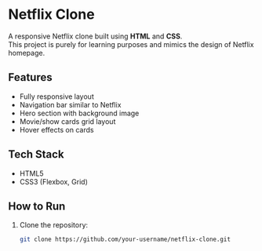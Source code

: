# Netflix Clone

A responsive Netflix clone built using **HTML** and **CSS**.  
This project is purely for learning purposes and mimics the design of Netflix homepage.

## Features
- Fully responsive layout
- Navigation bar similar to Netflix
- Hero section with background image
- Movie/show cards grid layout
- Hover effects on cards

## Tech Stack
- HTML5
- CSS3 (Flexbox, Grid)

## How to Run
1. Clone the repository:
   ```bash
   git clone https://github.com/your-username/netflix-clone.git
```